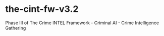 # the-cint-fw-v3.2
Phase III of The Crime INTEL Framework - Criminal AI - Crime Intelligence Gathering
